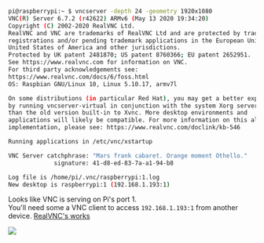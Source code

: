 ```bash
pi@raspberrypi:~ $ vncserver -depth 24 -geometry 1920x1080
VNC(R) Server 6.7.2 (r42622) ARMv6 (May 13 2020 19:34:20)
Copyright (C) 2002-2020 RealVNC Ltd.
RealVNC and VNC are trademarks of RealVNC Ltd and are protected by trademark
registrations and/or pending trademark applications in the European Union,
United States of America and other jurisdictions.
Protected by UK patent 2481870; US patent 8760366; EU patent 2652951.
See https://www.realvnc.com for information on VNC.
For third party acknowledgements see:
https://www.realvnc.com/docs/6/foss.html
OS: Raspbian GNU/Linux 10, Linux 5.10.17, armv7l

On some distributions (in particular Red Hat), you may get a better experience
by running vncserver-virtual in conjunction with the system Xorg server, rather
than the old version built-in to Xvnc. More desktop environments and
applications will likely be compatible. For more information on this alternative
implementation, please see: https://www.realvnc.com/doclink/kb-546

Running applications in /etc/vnc/xstartup

VNC Server catchphrase: "Mars frank cabaret. Orange moment Othello."
             signature: 41-d8-ed-83-7a-a1-94-b8

Log file is /home/pi/.vnc/raspberrypi:1.log
New desktop is raspberrypi:1 (192.168.1.193:1)
```

Looks like VNC is serving on Pi's port 1. \
You'll need some a VNC client to access `192.168.1.193:1` from another device. [RealVNC's works](https://www.realvnc.com/en/connect/download/viewer/)

![](../VNC_demo.PNG)